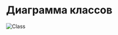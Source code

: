 # Диаграмма классов

![Class](https://user-images.githubusercontent.com/48159601/68880820-0787ae80-071d-11ea-8bf5-1a27192a5e67.png)
